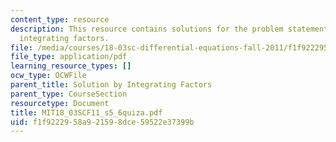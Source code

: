 ```yaml
---
content_type: resource
description: This resource contains solutions for the problem statement related to
  integrating factors.
file: /media/courses/18-03sc-differential-equations-fall-2011/f1f9222958a921598dce59522e37399b_MIT18_03SCF11_s5_6quiza.pdf
file_type: application/pdf
learning_resource_types: []
ocw_type: OCWFile
parent_title: Solution by Integrating Factors
parent_type: CourseSection
resourcetype: Document
title: MIT18_03SCF11_s5_6quiza.pdf
uid: f1f92229-58a9-2159-8dce-59522e37399b
---
```

